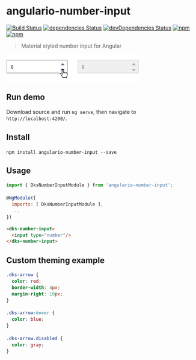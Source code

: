 # angulario-number-input

[![Build Status](https://travis-ci.org/Dyskovsky/angulario-number-input.svg?branch=master)](https://travis-ci.org/Dyskovsky/angulario-number-input)
[![dependencies Status](https://david-dm.org/dyskovsky/angulario-number-input/status.svg)](https://david-dm.org/dyskovsky/angulario-number-input)
[![devDependencies Status](https://david-dm.org/dyskovsky/angulario-number-input/dev-status.svg)](https://david-dm.org/dyskovsky/angulario-number-input?type=dev)
[![npm](https://img.shields.io/npm/v/npm.svg)](https://github.com/dyskovsky/angulario-number-input)
[![npm](https://img.shields.io/npm/l/express.svg)](https://github.com/dyskovsky/angulario-number-input)


> Material styled number input for Angular

<img src="demo.png" align="center" />

## Run demo

Download source and run `ng serve`, then navigate to `http://localhost:4200/`. 

## Install

``npm install angulario-number-input --save``


## Usage
```javascript
import { DksNumberInputModule } from 'angulario-number-input';

@NgModule({
  imports: [ DksNumberInputModule ],
  ...
})
```

```html
<dks-number-input>
  <input type="number"/>    
</dks-number-input>
```

## Custom theming example
```css
.dks-arrow {
  color: red;
  border-width: 4px;
  margin-right: 10px;
}

.dks-arrow:hover {
  color: blue;
}

.dks-arrow.disabled {
  color: gray;
}
```